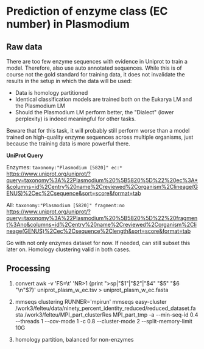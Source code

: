 # Prediction of enzyme class (EC number) in Plasmodium

## Raw data

There are too few enzyme sequences with evidence in Uniprot to train a model. Therefore, also use auto annotated sequences.
While this is of course not the gold standard for training data, it does not invalidate the results in the setup in which the data will be used:

- Data is homology partitioned
- Identical classification models are trained both on the Eukarya LM and the Plasmodium LM
- Should the Plasmodium LM perform better, the "Dialect" (lower perplexity) is indeed meaningful for other tasks.

Beware that for this task, it will probably still perform worse than a model trained on high-quality enzyme sequences across multiple organisms, just because the training data is more powerful there.

__UniProt Query__  

Enzymes: `taxonomy:"Plasmodium [5820]" ec:*`  
https://www.uniprot.org/uniprot/?query=taxonomy%3A%22Plasmodium%20%5B5820%5D%22%20ec%3A*&columns=id%2Centry%20name%2Creviewed%2Corganism%2Clineage(GENUS)%2Cec%2Csequence&sort=score&format=tab

All: `taxonomy:"Plasmodium [5820]" fragment:no`  
https://www.uniprot.org/uniprot/?query=taxonomy%3A%22Plasmodium%20%5B5820%5D%22%20fragment%3Ano&columns=id%2Centry%20name%2Creviewed%2Corganism%2Clineage(GENUS)%2Cec%2Csequence%2Clength&sort=score&format=tab

Go with not only enzymes dataset for now. If needed, can still subset this later on. Homology clustering valid in both cases.

## Processing

1. convert
    awk -v 'FS=\t' 'NR>1 {print ">sp|"$1"|"$2"|"$4" "$5" "$6 "\n"$7}' uniprot_plasm_w_ec.tsv > uniprot_plasm_w_ec.fasta

2. mmseqs clustering
    RUNNER='mpirun' mmseqs easy-cluster /work3/felteu/data/ninety_percent_identity_reduced/reduced_dataset.fasta /work3/felteu/MPI_part_clusterRes MPI_part_tmp -a --min-seq-id 0.4 --threads 1 --cov-mode 1 -c 0.8 --cluster-mode 2 --split-memory-limit 10G
3. homology partition, balanced for non-enzymes